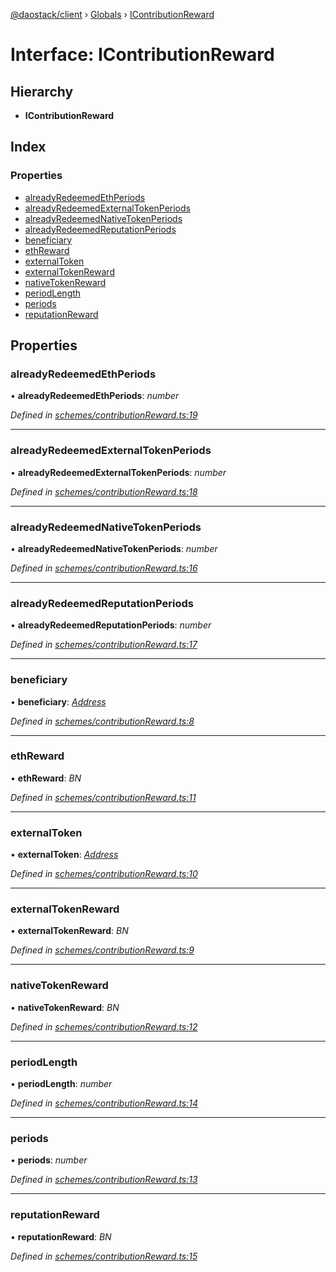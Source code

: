 [@daostack/client](../README.md) › [Globals](../globals.md) › [IContributionReward](icontributionreward.md)

# Interface: IContributionReward

## Hierarchy

* **IContributionReward**

## Index

### Properties

* [alreadyRedeemedEthPeriods](icontributionreward.md#alreadyredeemedethperiods)
* [alreadyRedeemedExternalTokenPeriods](icontributionreward.md#alreadyredeemedexternaltokenperiods)
* [alreadyRedeemedNativeTokenPeriods](icontributionreward.md#alreadyredeemednativetokenperiods)
* [alreadyRedeemedReputationPeriods](icontributionreward.md#alreadyredeemedreputationperiods)
* [beneficiary](icontributionreward.md#beneficiary)
* [ethReward](icontributionreward.md#ethreward)
* [externalToken](icontributionreward.md#externaltoken)
* [externalTokenReward](icontributionreward.md#externaltokenreward)
* [nativeTokenReward](icontributionreward.md#nativetokenreward)
* [periodLength](icontributionreward.md#periodlength)
* [periods](icontributionreward.md#periods)
* [reputationReward](icontributionreward.md#reputationreward)

## Properties

###  alreadyRedeemedEthPeriods

• **alreadyRedeemedEthPeriods**: *number*

*Defined in [schemes/contributionReward.ts:19](https://github.com/daostack/client/blob/c62f433/src/schemes/contributionReward.ts#L19)*

___

###  alreadyRedeemedExternalTokenPeriods

• **alreadyRedeemedExternalTokenPeriods**: *number*

*Defined in [schemes/contributionReward.ts:18](https://github.com/daostack/client/blob/c62f433/src/schemes/contributionReward.ts#L18)*

___

###  alreadyRedeemedNativeTokenPeriods

• **alreadyRedeemedNativeTokenPeriods**: *number*

*Defined in [schemes/contributionReward.ts:16](https://github.com/daostack/client/blob/c62f433/src/schemes/contributionReward.ts#L16)*

___

###  alreadyRedeemedReputationPeriods

• **alreadyRedeemedReputationPeriods**: *number*

*Defined in [schemes/contributionReward.ts:17](https://github.com/daostack/client/blob/c62f433/src/schemes/contributionReward.ts#L17)*

___

###  beneficiary

• **beneficiary**: *[Address](../globals.md#address)*

*Defined in [schemes/contributionReward.ts:8](https://github.com/daostack/client/blob/c62f433/src/schemes/contributionReward.ts#L8)*

___

###  ethReward

• **ethReward**: *BN*

*Defined in [schemes/contributionReward.ts:11](https://github.com/daostack/client/blob/c62f433/src/schemes/contributionReward.ts#L11)*

___

###  externalToken

• **externalToken**: *[Address](../globals.md#address)*

*Defined in [schemes/contributionReward.ts:10](https://github.com/daostack/client/blob/c62f433/src/schemes/contributionReward.ts#L10)*

___

###  externalTokenReward

• **externalTokenReward**: *BN*

*Defined in [schemes/contributionReward.ts:9](https://github.com/daostack/client/blob/c62f433/src/schemes/contributionReward.ts#L9)*

___

###  nativeTokenReward

• **nativeTokenReward**: *BN*

*Defined in [schemes/contributionReward.ts:12](https://github.com/daostack/client/blob/c62f433/src/schemes/contributionReward.ts#L12)*

___

###  periodLength

• **periodLength**: *number*

*Defined in [schemes/contributionReward.ts:14](https://github.com/daostack/client/blob/c62f433/src/schemes/contributionReward.ts#L14)*

___

###  periods

• **periods**: *number*

*Defined in [schemes/contributionReward.ts:13](https://github.com/daostack/client/blob/c62f433/src/schemes/contributionReward.ts#L13)*

___

###  reputationReward

• **reputationReward**: *BN*

*Defined in [schemes/contributionReward.ts:15](https://github.com/daostack/client/blob/c62f433/src/schemes/contributionReward.ts#L15)*

